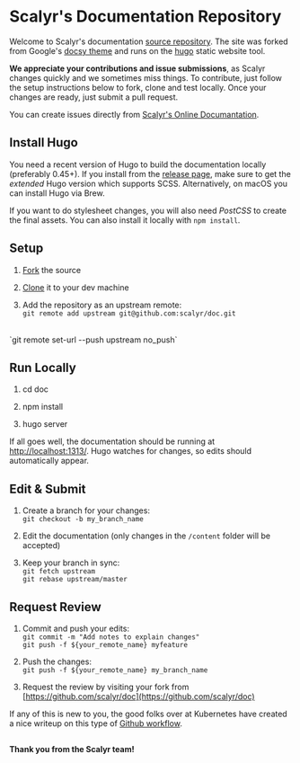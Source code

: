 # Scalyr's Documentation Repository

Welcome to Scalyr's documentation [source repository](https://github.com/scalyr/doc). The site was forked from Google's 
[docsy theme](https://github.com/google/docsy) and runs on the [hugo](https://gohugo.io/) static website tool.       

__We appreciate your contributions and issue submissions__, as Scalyr changes quickly and we sometimes miss things.
To contribute, just follow the setup instructions below to fork, clone and test locally. Once your changes are ready,
just submit a pull request. 

You can create issues directly from [Scalyr's Online Documantation](https://www.scalyr.com/docs/).

## Install Hugo

You need a recent version of Hugo to build the documentation locally (preferably 0.45+). If you install from 
the [release page](https://github.com/gohugoio/hugo/releases), make sure to get the _extended_ Hugo version 
which supports SCSS. Alternatively, on macOS you can install Hugo via Brew.

If you want to do stylesheet changes, you will also need _PostCSS_ to create the final assets. You can also 
install it locally with `npm install`.

## Setup

1. [Fork](https://help.github.com/articles/fork-a-repo/#fork-an-example-repository) the source
 
1. [Clone](https://help.github.com/articles/fork-a-repo/#step-2-create-a-local-clone-of-your-fork) it to 
your dev machine

1. Add the repository as an upstream remote:<br>
`git remote add upstream git@github.com:scalyr/doc.git`
<br>
`git remote set-url --push upstream no_push`
   

## Run Locally

1. cd doc

1. npm install

1. hugo server

If all goes well, the documentation should be running at [http://localhost:1313/](http://localhost:1313/). 
Hugo watches for changes, so edits should automatically appear.

## Edit &amp; Submit

1. Create a branch for your changes:<br>`git checkout -b my_branch_name`

1. Edit the documentation (only changes in the `/content` folder will be accepted)

1. Keep your branch in sync:<br>
`git fetch upstream`
<br>`git rebase upstream/master`

## Request Review

1. Commit and push your edits:<br>
`git commit -m "Add notes to explain changes"`
<br>`git push -f ${your_remote_name} myfeature`

1. Push the changes:<br>
`git push -f ${your_remote_name} my_branch_name`

1. Request the review by visiting your fork from [https://github.com/scalyr/doc](https://github.com/scalyr/doc)

If any of this is new to you, the good folks over at Kubernetes have created a nice writeup on this type of
[Github workflow](https://github.com/kubernetes/community/blob/master/contributors/guide/github-workflow.md).

## 

__Thank you from the Scalyr team!__
